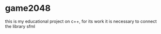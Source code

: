 # game2048
this is my educational project on c++, for its work it is necessary to connect the library sfml